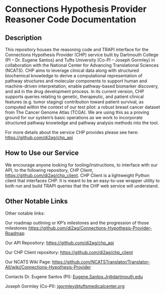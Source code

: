 # Connections Hypothesis Provider Reasoner Code Documentation
## Description
This repository houses the reasoning code and TRAPI interface for the Connections Hypothesis Provider (CHP) service built by Dartmouth College (PI – Dr. Eugene Santos) and Tufts University (Co-PI – Joseph Gormley) in collaboration with the National Center for Advancing Translational Sciences (NCATS). CHP aims to leverage clinical data along with structured biochemical knowledge to derive a computational representation of pathway structures and molecular components to support human and machine-driven interpretation, enable pathway-based biomarker discovery, and aid in the drug development process.
In its current version, CHP supports queries relating to genetic, therapeutic, and patient clinical features (e.g. tumor staging) contribution toward patient survival, as computed within the context of our test pilot: a robust breast cancer dataset from The Cancer Genome Atlas (TCGA). We are using this as a proving ground for our system’s basic operations as we work to incorporate structured pathway knowledge and pathway analysis methods into the tool. 


For more details about the service CHP provides please see here: https://github.com/di2ag/chp_api

## How to Use our Service
We encourage anyone looking for tooling/instructions, to interface with our API, to the following repository, CHP Client, https://github.com/di2ag/chp_client. CHP Client is a lightweight Python client that interfaces CHP. It is meant to be an easy-to-use wrapper utility to both run and build TRAPI queries that the CHP web service will understand. 

## Other Notable Links
Other notable links:

Our roadmap outlining or KP’s milestones and the progression of those milestones https://github.com/di2ag/Connections-Hypothesis-Provider-Roadmap

Our API Repository: https://github.com/di2ag/chp_api

Our CHP Client repository: https://github.com/di2ag/chp_client

Our NCATS Wiki Page: https://github.com/NCATSTranslator/Translator-All/wiki/Connections-Hypothesis-Provider

Contacts
Dr. Eugene Santos (PI): Eugene.Santos.Jr@dartmouth.edu

Joseph Gormley (Co-PI): jgormley@tuftsmedicalcenter.org
